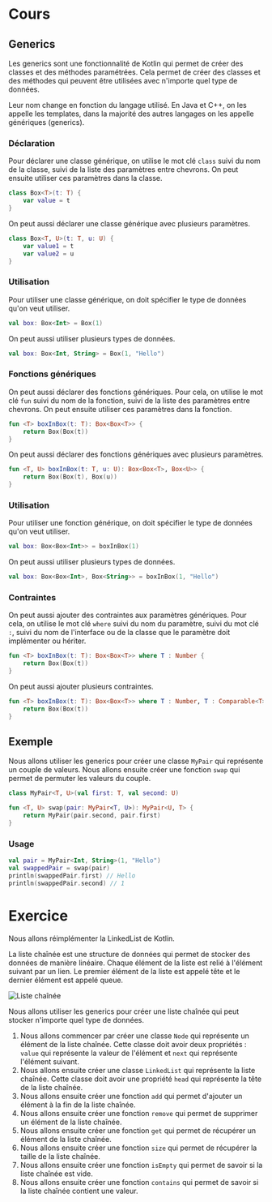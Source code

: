 # Cours

## Generics

Les generics sont une fonctionnalité de Kotlin qui permet de créer des classes et des méthodes paramétrées. Cela permet de créer des classes et des méthodes qui peuvent être utilisées avec n'importe quel type de données.

Leur nom change en fonction du langage utilisé. En Java et C++, on les appelle les templates, dans la majorité des autres langages on les appelle génériques (generics).

### Déclaration

Pour déclarer une classe générique, on utilise le mot clé `class` suivi du nom de la classe, suivi de la liste des paramètres entre chevrons. On peut ensuite utiliser ces paramètres dans la classe.

```kotlin
class Box<T>(t: T) {
    var value = t
}
```

On peut aussi déclarer une classe générique avec plusieurs paramètres.

```kotlin
class Box<T, U>(t: T, u: U) {
    var value1 = t
    var value2 = u
}
```

### Utilisation

Pour utiliser une classe générique, on doit spécifier le type de données qu'on veut utiliser. 
```kotlin
val box: Box<Int> = Box(1)
```

On peut aussi utiliser plusieurs types de données.
```kotlin
val box: Box<Int, String> = Box(1, "Hello")
```

### Fonctions génériques

On peut aussi déclarer des fonctions génériques. Pour cela, on utilise le mot clé `fun` suivi du nom de la fonction, suivi de la liste des paramètres entre chevrons. On peut ensuite utiliser ces paramètres dans la fonction.

```kotlin
fun <T> boxInBox(t: T): Box<Box<T>> {
    return Box(Box(t))
}
```

On peut aussi déclarer des fonctions génériques avec plusieurs paramètres.

```kotlin
fun <T, U> boxInBox(t: T, u: U): Box<Box<T>, Box<U>> {
    return Box(Box(t), Box(u))
}
```

### Utilisation

Pour utiliser une fonction générique, on doit spécifier le type de données qu'on veut utiliser. 
```kotlin
val box: Box<Box<Int>> = boxInBox(1)
```

On peut aussi utiliser plusieurs types de données.
```kotlin
val box: Box<Box<Int>, Box<String>> = boxInBox(1, "Hello")
```

### Contraintes

On peut aussi ajouter des contraintes aux paramètres génériques. Pour cela, on utilise le mot clé `where` suivi du nom du paramètre, suivi du mot clé `:`, suivi du nom de l'interface ou de la classe que le paramètre doit implémenter ou hériter.

```kotlin
fun <T> boxInBox(t: T): Box<Box<T>> where T : Number {
    return Box(Box(t))
}
```

On peut aussi ajouter plusieurs contraintes.

```kotlin
fun <T> boxInBox(t: T): Box<Box<T>> where T : Number, T : Comparable<T> {
    return Box(Box(t))
}
```

## Exemple

Nous allons utiliser les generics pour créer une classe `MyPair` qui représente un couple de valeurs. Nous allons ensuite créer une fonction `swap` qui permet de permuter les valeurs du couple.

```kotlin
class MyPair<T, U>(val first: T, val second: U)

fun <T, U> swap(pair: MyPair<T, U>): MyPair<U, T> {
    return MyPair(pair.second, pair.first)
}
```

### Usage

```kotlin
val pair = MyPair<Int, String>(1, "Hello")
val swappedPair = swap(pair)
println(swappedPair.first) // Hello
println(swappedPair.second) // 1
```


# Exercice

Nous allons réimplémenter la LinkedList de Kotlin. 

La liste chaînée est une structure de données qui permet de stocker des données de manière linéaire. Chaque élément de la liste est relié à l'élément suivant par un lien. Le premier élément de la liste est appelé tête et le dernier élément est appelé queue.

![Liste chaînée](https://upload.wikimedia.org/wikipedia/commons/6/6d/Singly-linked-list.svg)

Nous allons utiliser les generics pour créer une liste chaînée qui peut stocker n'importe quel type de données.

1. Nous allons commencer par créer une classe `Node` qui représente un élément de la liste chaînée. Cette classe doit avoir deux propriétés : `value` qui représente la valeur de l'élément et `next` qui représente l'élément suivant.
2. Nous allons ensuite créer une classe `LinkedList` qui représente la liste chaînée. Cette classe doit avoir une propriété `head` qui représente la tête de la liste chaînée.
3. Nous allons ensuite créer une fonction `add` qui permet d'ajouter un élément à la fin de la liste chaînée.
4. Nous allons ensuite créer une fonction `remove` qui permet de supprimer un élément de la liste chaînée.
5. Nous allons ensuite créer une fonction `get` qui permet de récupérer un élément de la liste chaînée.
6. Nous allons ensuite créer une fonction `size` qui permet de récupérer la taille de la liste chaînée.
7. Nous allons ensuite créer une fonction `isEmpty` qui permet de savoir si la liste chaînée est vide.
8. Nous allons ensuite créer une fonction `contains` qui permet de savoir si la liste chaînée contient une valeur.





